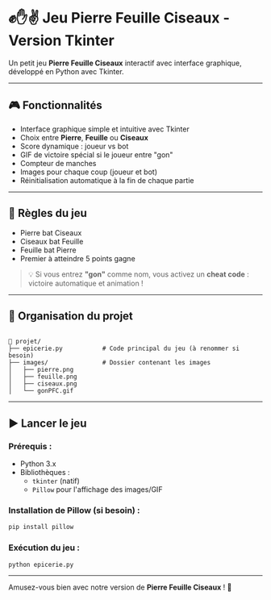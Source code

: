 # ✊✋✌️ Jeu Pierre Feuille Ciseaux - Version Tkinter

Un petit jeu **Pierre Feuille Ciseaux** interactif avec interface graphique, développé en Python avec Tkinter.

---

## 🎮 Fonctionnalités

- Interface graphique simple et intuitive avec Tkinter
- Choix entre **Pierre**, **Feuille** ou **Ciseaux**
- Score dynamique : joueur vs bot
- GIF de victoire spécial si le joueur entre "gon"
- Compteur de manches
- Images pour chaque coup (joueur et bot)
- Réinitialisation automatique à la fin de chaque partie

---

## 🧠 Règles du jeu

- Pierre bat Ciseaux  
- Ciseaux bat Feuille  
- Feuille bat Pierre  
- Premier à atteindre 5 points gagne

> 💡 Si vous entrez **"gon"** comme nom, vous activez un **cheat code** : victoire automatique et animation !

---

## 📁 Organisation du projet

```

📂 projet/
├── epicerie.py           # Code principal du jeu (à renommer si besoin)
├── images/               # Dossier contenant les images
│   ├── pierre.png
│   ├── feuille.png
│   ├── ciseaux.png
│   └── gonPFC.gif

````

---

## ▶️ Lancer le jeu

### Prérequis :
- Python 3.x
- Bibliothèques :
  - `tkinter` (natif)
  - `Pillow` pour l'affichage des images/GIF

### Installation de Pillow (si besoin) :
```bash
pip install pillow
````

### Exécution du jeu :

```bash
python epicerie.py
```

---


Amusez-vous bien avec notre version de **Pierre Feuille Ciseaux** ! 🎉


